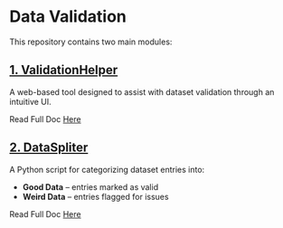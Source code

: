 # Data Validation

This repository contains two main modules:

## [1. ValidationHelper](ValidationHelper)

A web-based tool designed to assist with dataset validation through an intuitive UI.

Read Full Doc [Here](ValidationHelper/README.md)

## [2. DataSpliter](DataSpliter)

A Python script for categorizing dataset entries into:

- **Good Data** – entries marked as valid
- **Weird Data** – entries flagged for issues

Read Full Doc [Here](DataSpliter/README.md)
